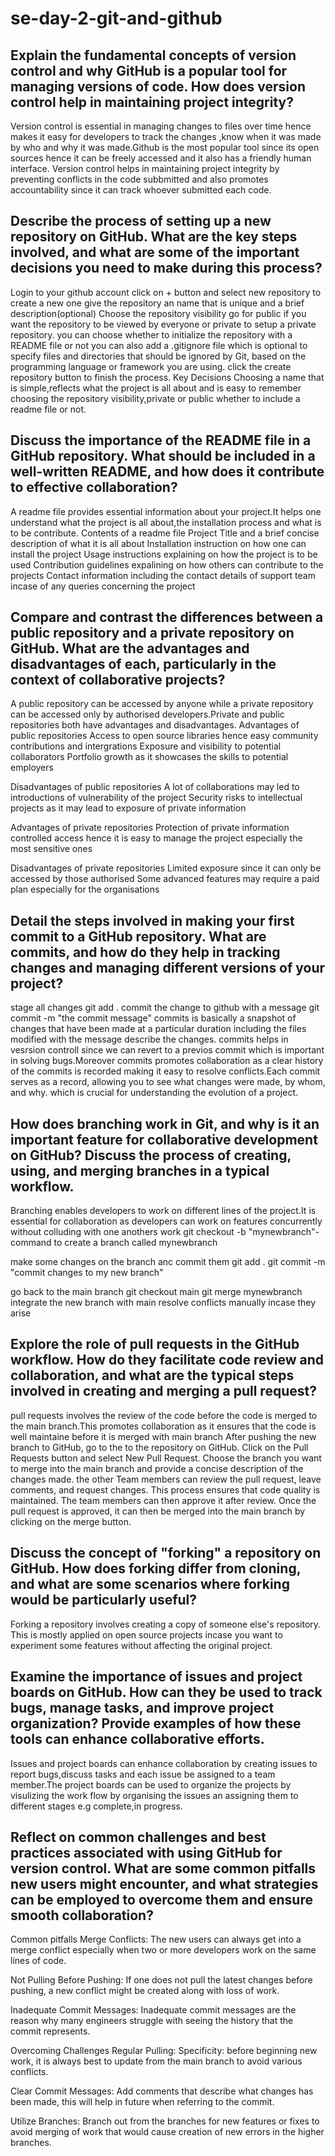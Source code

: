 # se-day-2-git-and-github
## Explain the fundamental concepts of version control and why GitHub is a popular tool for managing versions of code. How does version control help in maintaining project integrity?
Version control is essential in managing changes to files over time hence makes it easy for developers to track the changes ,know when it was made by who and why it was made.Github is the most popular tool since its open sources hence it can be freely accessed and it also has a friendly human interface.
Version control helps in maintaining project integrity by preventing conflicts in the code subbmitted and also promotes accountability since it can track whoever submitted each code.

## Describe the process of setting up a new repository on GitHub. What are the key steps involved, and what are some of the important decisions you need to make during this process?
Login to your github account
click on + button and select new repository to create a new one
give the repository an name that is unique and a brief description(optional)
Choose the repository visibility  go for public  if you want the repository to be viewed by everyone or  private  to setup a private repository.
you can choose whether to initialize the repository with a README file or not 
 you can also add a .gitignore file which is optional to specify files and directories that should be ignored by Git, based on the programming language or framework you are using.
click the create repository button to finish the process.
Key Decisions
Choosing a name that is simple,reflects what the project is all about and is easy to remember
choosing the repository visibility,private or public
whether to include a readme file or not.





## Discuss the importance of the README file in a GitHub repository. What should be included in a well-written README, and how does it contribute to effective collaboration?
A readme file provides essential information about your project.It helps one understand what the project is all about,the installation process and what is to be contribute.
Contents of a readme file
Project Title and a brief concise description of what it is all about
Installation instruction on how one can install the project 
Usage instructions explaining on how the project is to be used
Contribution guidelines expalining on how others can contribute to the projects
Contact information including the contact details of support team incase of any queries concerning the project


## Compare and contrast the differences between a public repository and a private repository on GitHub. What are the advantages and disadvantages of each, particularly in the context of collaborative projects?
A public repository can be accessed by anyone while a private repository can be accessed only by authorised developers.Private and public repositories  both have advantages and disadvantages.
Advantages of public repositories
Access to open source libraries hence easy community contributions and intergrations
Exposure and visibility to potential collaborators
Portfolio growth as it showcases the skills to potential employers


Disadvantages of public repositories
A lot of collaborations may led to introductions of vulnerability of the project
Security risks to intellectual  projects as it may lead to exposure of private information

Advantages of private repositories
Protection of  private information
controlled access hence it is easy to manage the project especially the most sensitive ones

Disadvantages of private repositories
Limited exposure since it can only be accessed by those authorised
Some advanced features may require a paid plan especially for the organisations


## Detail the steps involved in making your first commit to a GitHub repository. What are commits, and how do they help in tracking changes and managing different versions of your project?
stage all changes 
git add .
commit the change to github with a message
git commit -m "the commit message"
commits is basically a snapshot of changes that have been made at a particular duration including the files modified with the message describe the changes.
commits helps in vesrsion controll since we can  revert to a previos commit which is important in solving bugs.Moreover commits promotes collaboration as  a clear history of the commits is recorded making it easy to resolve conflicts.Each commit serves as a  record, allowing you to see what changes were made, by whom, and why. which is crucial for understanding the evolution of a project.



## How does branching work in Git, and why is it an important feature for collaborative development on GitHub? Discuss the process of creating, using, and merging branches in a typical workflow.
Branching enables developers to work on different lines of the project.It is essential for collaboration as developers can work on features concurrently without colluding with one anothers work
git checkout -b "mynewbranch"-command to create a branch called mynewbranch

make some changes on the branch anc commit them
git add .
git commit -m "commit changes to my new branch"

go back to the main branch
git checkout main
git merge mynewbranch  integrate the new branch with main
resolve conflicts  manually incase they arise




## Explore the role of pull requests in the GitHub workflow. How do they facilitate code review and collaboration, and what are the typical steps involved in creating and merging a pull request?
pull requests involves the review of the code before the code is merged to the main branch.This promotes collaboration as it ensures that the code is well maintaine before it is merged with main branch
After pushing the new  branch to GitHub, go to the to the repository on GitHub.
Click on the Pull Requests button and select New Pull Request.
Choose the branch  you want to merge into the main branch and provide a  concise description of the changes made.
the other Team members can review the pull request, leave comments, and request changes. This process ensures that code quality is maintained.
The team members can then approve it after review.
Once the pull request is approved, it can then  be merged into the main branch by clicking on the merge button.



## Discuss the concept of "forking" a repository on GitHub. How does forking differ from cloning, and what are some scenarios where forking would be particularly useful?
Forking a repository involves creating a copy of someone else's repository.
This is mostly applied on open source projects incase you want to experiment some features without affecting the original project.



## Examine the importance of issues and project boards on GitHub. How can they be used to track bugs, manage tasks, and improve project organization? Provide examples of how these tools can enhance collaborative efforts.
Issues and project boards can enhance  collaboration by creating issues to report bugs,discuss tasks and each issue be assigned to a team member.The project boards can be used to organize the projects by visulizing the work flow by organising the issues an assigning them to different stages e.g complete,in progress.


## Reflect on common challenges and best practices associated with using GitHub for version control. What are some common pitfalls new users might encounter, and what strategies can be employed to overcome them and ensure smooth collaboration?
Common pitfalls
Merge Conflicts: The new users can always get into a merge conflict especially when two or more developers work on the same lines of code.

Not Pulling Before Pushing: If one does not pull the latest changes before pushing, a new conflict might be created along with loss of work.

Inadequate Commit Messages: Inadequate commit messages are the reason why many engineers struggle with seeing the history that the commit represents.

Overcoming Challenges
Regular Pulling: Specificity: before beginning new work, it is always best to update from the main branch to avoid various conflicts.

Clear Commit Messages: Add comments that describe what changes has been made, this will help in future when referring to the commit.

Utilize Branches: Branch out from the branches for new features or fixes to avoid merging of work that would cause creation of new errors in the higher branches.


